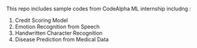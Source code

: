 This repo includes sample codes from CodeAlpha ML internship includng :
1. Credit Scoring Model
2. Emotion Recognition from Speech
3. Handwritten Character Recognition
4. Disease Prediction from Medical Data
